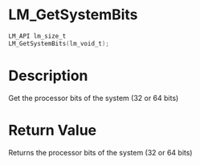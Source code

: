 # LM_GetSystemBits

```c
LM_API lm_size_t
LM_GetSystemBits(lm_void_t);
```

# Description

Get the processor bits of the system (32 or 64 bits)

# Return Value

Returns the processor bits of the system (32 or 64 bits)

